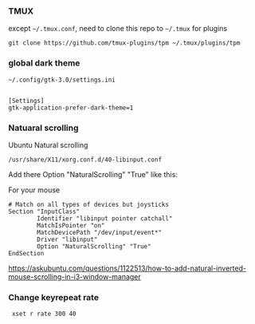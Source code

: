 ### TMUX

except `~/.tmux.conf`, need to clone this repo to `~/.tmux` for plugins

```
git clone https://github.com/tmux-plugins/tpm ~/.tmux/plugins/tpm
```


### global dark theme

```
~/.config/gtk-3.0/settings.ini


[Settings]
gtk-application-prefer-dark-theme=1
```


### Natuaral scrolling

Ubuntu Natural scrolling

```
/usr/share/X11/xorg.conf.d/40-libinput.conf
```

Add there Option "NaturalScrolling" "True" like this:

For your mouse
```
# Match on all types of devices but joysticks
Section "InputClass"
        Identifier "libinput pointer catchall"
        MatchIsPointer "on"
        MatchDevicePath "/dev/input/event*"
        Driver "libinput"
        Option "NaturalScrolling" "True"
EndSection
```
https://askubuntu.com/questions/1122513/how-to-add-natural-inverted-mouse-scrolling-in-i3-window-manager


### Change keyrepeat rate


```
 xset r rate 300 40
```
